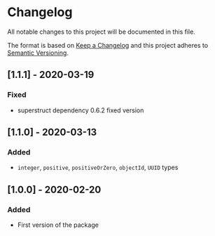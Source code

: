 # Changelog

All notable changes to this project will be documented in this file.

The format is based on [Keep a Changelog](http://keepachangelog.com/en/1.0.0/)
and this project adheres to [Semantic Versioning](http://semver.org/spec/v2.0.0.html).

## [1.1.1] - 2020-03-19
### Fixed
- superstruct dependency 0.6.2 fixed version

## [1.1.0] - 2020-03-13
### Added
- `integer`, `positive`, `positiveOrZero`, `objectId`, `UUID` types

## [1.0.0] - 2020-02-20
### Added
- First version of the package
